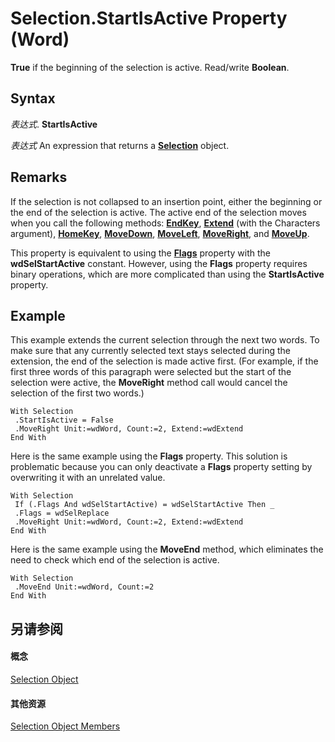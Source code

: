 
# Selection.StartIsActive Property (Word)

 **True** if the beginning of the selection is active. Read/write **Boolean**.


## Syntax

 _表达式_. **StartIsActive**

 _表达式_ An expression that returns a **[Selection](7b574a91-c33e-ecfd-6783-6b7528b2ed8f.md)** object.


## Remarks

If the selection is not collapsed to an insertion point, either the beginning or the end of the selection is active. The active end of the selection moves when you call the following methods:  **[EndKey](4f27681c-1117-99c2-1aba-bd97082bb8ba.md)**, **[Extend](7f9108a1-9b23-bc45-61f5-49aca9979932.md)** (with the Characters argument), **[HomeKey](24264193-d610-acbc-b393-de41fd55e976.md)**, **[MoveDown](d3ea31e8-04a5-c342-24ca-c93ac1a1258e.md)**, **[MoveLeft](23c22588-e774-f70f-28ea-81b1a54c0dd5.md)**, **[MoveRight](fcac96c7-7189-87b2-d800-9d161edb1e09.md)**, and **[MoveUp](46993371-c916-06b5-a644-960f8a283536.md)**.

This property is equivalent to using the  **[Flags](bca92e77-077c-57d0-3012-8c064e93f112.md)** property with the **wdSelStartActive** constant. However, using the **Flags** property requires binary operations, which are more complicated than using the **StartIsActive** property.


## Example

This example extends the current selection through the next two words. To make sure that any currently selected text stays selected during the extension, the end of the selection is made active first. (For example, if the first three words of this paragraph were selected but the start of the selection were active, the  **MoveRight** method call would cancel the selection of the first two words.)


```
With Selection 
 .StartIsActive = False 
 .MoveRight Unit:=wdWord, Count:=2, Extend:=wdExtend 
End With
```

Here is the same example using the  **Flags** property. This solution is problematic because you can only deactivate a **Flags** property setting by overwriting it with an unrelated value.




```
With Selection 
 If (.Flags And wdSelStartActive) = wdSelStartActive Then _ 
 .Flags = wdSelReplace 
 .MoveRight Unit:=wdWord, Count:=2, Extend:=wdExtend 
End With
```

Here is the same example using the  **MoveEnd** method, which eliminates the need to check which end of the selection is active.




```
With Selection 
 .MoveEnd Unit:=wdWord, Count:=2 
End With
```


## 另请参阅


#### 概念


[Selection Object](7b574a91-c33e-ecfd-6783-6b7528b2ed8f.md)
#### 其他资源


[Selection Object Members](http://msdn.microsoft.com/library/71e67a43-d40a-ad9a-8ef2-c5c487733e0d%28Office.15%29.aspx)
